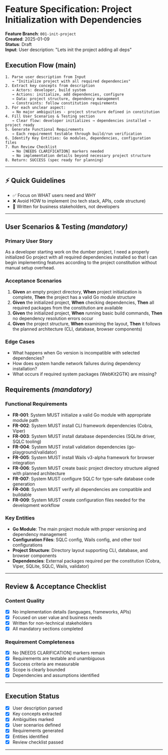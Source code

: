 # Feature Specification: Project Initialization with Dependencies

**Feature Branch**: `001-init-project`  
**Created**: 2025-01-09  
**Status**: Draft  
**Input**: User description: "Lets init the project adding all deps"

## Execution Flow (main)
```
1. Parse user description from Input
   → "Initialize project with all required dependencies"
2. Extract key concepts from description
   → Actors: developer, build system
   → Actions: initialize, add dependencies, configure
   → Data: project structure, dependency management
   → Constraints: follow constitution requirements
3. For each unclear aspect:
   → No major ambiguities - project structure defined in constitution
4. Fill User Scenarios & Testing section
   → Clear flow: developer initializes → dependencies installed → project ready
5. Generate Functional Requirements
   → Each requirement testable through build/run verification
6. Identify Key Entities: Go modules, dependencies, configuration files
7. Run Review Checklist
   → No [NEEDS CLARIFICATION] markers needed
   → No implementation details beyond necessary project structure
8. Return: SUCCESS (spec ready for planning)
```

---

## ⚡ Quick Guidelines
- ✅ Focus on WHAT users need and WHY
- ❌ Avoid HOW to implement (no tech stack, APIs, code structure)
- 👥 Written for business stakeholders, not developers

---

## User Scenarios & Testing *(mandatory)*

### Primary User Story
As a developer starting work on the dumber project, I need a properly initialized Go project with all required dependencies installed so that I can begin implementing features according to the project constitution without manual setup overhead.

### Acceptance Scenarios
1. **Given** an empty project directory, **When** project initialization is complete, **Then** the project has a valid Go module structure
2. **Given** the initialized project, **When** checking dependencies, **Then** all required packages from the constitution are available
3. **Given** the initialized project, **When** running basic build commands, **Then** no dependency resolution errors occur
4. **Given** the project structure, **When** examining the layout, **Then** it follows the planned architecture (CLI, database, browser components)

### Edge Cases
- What happens when Go version is incompatible with selected dependencies?
- How does system handle network failures during dependency installation?
- What occurs if required system packages (WebKit2GTK) are missing?

## Requirements *(mandatory)*

### Functional Requirements
- **FR-001**: System MUST initialize a valid Go module with appropriate module path
- **FR-002**: System MUST install CLI framework dependencies (Cobra, Viper)
- **FR-003**: System MUST install database dependencies (SQLite driver, SQLC tooling)
- **FR-004**: System MUST install validation dependencies (go-playground/validator)
- **FR-005**: System MUST install Wails v3-alpha framework for browser integration
- **FR-006**: System MUST create basic project directory structure aligned with planned architecture
- **FR-007**: System MUST configure SQLC for type-safe database code generation
- **FR-008**: System MUST verify all dependencies are compatible and buildable
- **FR-009**: System MUST create configuration files needed for the development workflow

### Key Entities
- **Go Module**: The main project module with proper versioning and dependency management
- **Configuration Files**: SQLC config, Wails config, and other tool configurations
- **Project Structure**: Directory layout supporting CLI, database, and browser components
- **Dependencies**: External packages required per the constitution (Cobra, Viper, SQLite, SQLC, Wails, validator)

---

## Review & Acceptance Checklist

### Content Quality
- [x] No implementation details (languages, frameworks, APIs)
- [x] Focused on user value and business needs
- [x] Written for non-technical stakeholders
- [x] All mandatory sections completed

### Requirement Completeness
- [x] No [NEEDS CLARIFICATION] markers remain
- [x] Requirements are testable and unambiguous  
- [x] Success criteria are measurable
- [x] Scope is clearly bounded
- [x] Dependencies and assumptions identified

---

## Execution Status

- [x] User description parsed
- [x] Key concepts extracted
- [x] Ambiguities marked
- [x] User scenarios defined
- [x] Requirements generated
- [x] Entities identified
- [x] Review checklist passed

---